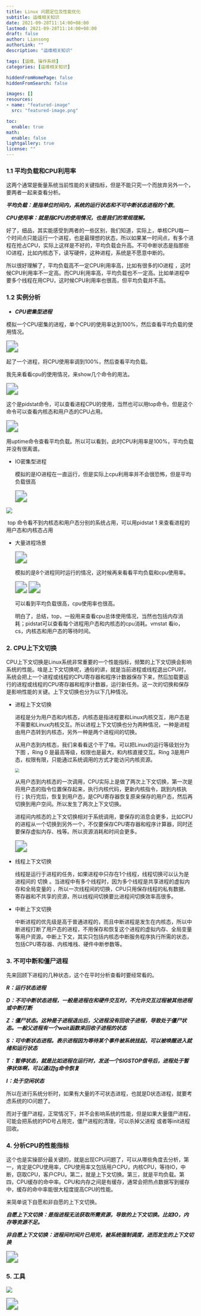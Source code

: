 ```yaml
---
title: Linux 问题定位及性能优化 
subtitle: 运维相关知识
date: 2021-09-28T11:14:00+08:00
lastmod: 2021-09-28T11:14:00+08:00
draft: false
author: Liansong
authorLink: ""
description: "运维相关知识"

tags: [运维、操作系统]
categories: [运维相关知识]

hiddenFromHomePage: false
hiddenFromSearch: false

images: []
resources:
- name: "featured-image"
  src: "featured-image.png"

toc:
  enable: true
math:
  enable: false
lightgallery: true
license: ""
---
```


### 1.1  平均负载和CPU利用率

这两个通常是衡量系统当前性能的关键指标，但是不能只究一个而放弃另外一个，要两者一起来查看分析。

***平均负载：是指单位时间内，系统的运行状态和不可中断状态进程的个数***。

***CPU使用率：就是指CPU的使用情况，也是我们的常规理解。***

好了，细品，其实能感受到两者的一些区别，我们知道，实际上，单核CPU每一个时间点只能运行一个进程，也是最理想的状态，所以如果某一时间点，有多个进程在抢占CPU，实际上这样是不好的，平均负载会升高。不可中断状态是指那些IO进程，比如内核态下，读写硬件，这种进程，系统是不愿意中断的。

所以很好理解了，平均负载高不一定CPU利用率高，比如有很多的IO进程 ，这时候CPU利用率不一定高。而CPU利用率高，平均负载也不一定高。比如单进程中要多个线程在用CPU，这时候CPU利用率也很高，但平均负载并不高。

### 1.2 实例分析

-  ***CPU密集型进程***

  模拟一个CPU密集的进程，单个CPU的使用率达到100%，然后查看平均负载的使用情况。

  <img src="https://cdn.jsdelivr.net/gh/yeliansong/github-blog-PIC/blog-images/0081Kckwgy1glcusv6mvdj30vc01w3zs.jpg" style="zoom:200%;" />

  起了一个进程，将CPU使用率调到100%，然后查看平均负载。

  我先来看看cpu的使用情况，来show几个命令的用法。

  <img src="https://cdn.jsdelivr.net/gh/yeliansong/github-blog-PIC/blog-images/0081Kckwgy1glcv0cige9j310q0aiwmi.jpg" style="zoom:200%;" />

  这个是pidstat命令，可以查看进程CPU的使用，当然也可以用top命令。但是这个命令可以查看内核态和用户态的CPU占用。

  <img src="https://cdn.jsdelivr.net/gh/yeliansong/github-blog-PIC/blog-images/0081Kckwgy1glcv1ul6qcj30so03eab8.jpg" style="zoom:200%;" />

  用uptime命令查看平均负载。所以可以看到，此时CPU利用率是100%，平均负载并没有很离谱。

- IO密集型进程

  模拟的是IO进程在一直运行，但是实际上cpu利用率并不会很恐怖，但是平均负载很高

  <img src="https://cdn.jsdelivr.net/gh/yeliansong/github-blog-PIC/blog-images/0081Kckwgy1glcv9jqrnsj30tk03ita3.jpg" style="zoom:200%;" />

<img src="https://cdn.jsdelivr.net/gh/yeliansong/github-blog-PIC/blog-images/0081Kckwgy1glcva32ho1j310402odht.jpg" style="zoom:100%;" />

​			top 命令看不到内核态和用户态分别的系统占用，可以用pidstat 1 来查看进程的用户态和内核态占用

- 大量进程场景

  <img src="https://cdn.jsdelivr.net/gh/yeliansong/github-blog-PIC/blog-images/0081Kckwgy1glcvctr4avj30uk02gq4c.jpg" style="zoom:200%;" />

  模拟的是8个进程同时运行的情况，这时候再来看看平均负载和cpu使用率。

  <img src="https://cdn.jsdelivr.net/gh/yeliansong/github-blog-PIC/blog-images/0081Kckwgy1glcvf9zo9nj30ta03wgn4.jpg" style="zoom:200%;" />

  <img src="https://cdn.jsdelivr.net/gh/yeliansong/github-blog-PIC/blog-images/0081Kckwgy1glcvflkw1rj310o0820zr.jpg" style="zoom:200%;" />

  可以看到平均负载很高，cpu使用率也很高。

  明白了，总结，top，一般用来查看cpu总体使用情况，当然也包括内存消耗；pidstat可以查看每个进程用户态和内核态的cpu消耗。vmstat 看io，cs，内核态和用户态的等待时间。

### 2. CPU上下文切换

CPU上下文切换是Linux系统非常重要的一个性能指标，频繁的上下文切换会影响系统的性能。啥是上下文切换呢，通俗的讲，就是当前进程或线程退出CPU时，系统会把上一个进程或线程的CPU寄存器和程序计数器保存下来，然后加载要运行的进程或线程的CPU寄存器和程序计数器，运行新任务。这一次的切换和保存是影响性能的关键。上下文切换也分为以下几种情况。

- 进程上下文切换

  进程是分为用户态和内核态，内核态是指进程要和Linux内核交互，用户态是不需要和Linux内核交互。所以进程上下文切换也分为两种情况，一种是进程由用户态转到内核态，另外一种是两个进程间的切换。

  从用户态到内核态，我们来看看这个干了啥。可以把Linux的运行等级划分为下图 ，Ring 0 是最高等级，权限也是最大，和内核直接交互。Ring 3是用户态，权限有限，只能通过系统调用的方式才能访问内核资源。

  <img src="https://cdn.jsdelivr.net/gh/yeliansong/github-blog-PIC/blog-images/0081Kckwgy1glczklk45tj30m20j477t.jpg" style="zoom: 67%;" />

  从用户态到内核态的一次调用，CPU实际上是做了两次上下文切换，第一次是将用户态的指令位置保存起来，执行内核代码，更新内核指令，跳到内核执行；执行完后，恢复到用户态，是CPU寄存器恢复原来保存的用户态，然后再切换到用户空间。所以发生了两次上下文切换。

  进程间内核态的上下文切换相对于系统调用，要保存的消息会更多，比如CPU的进程从一个切换到另外一个，不仅要保存CPU寄存器和程序计算器，同时还要保存虚拟内存、栈等。所以资源消耗和时间会更多。

  <img src="https://cdn.jsdelivr.net/gh/yeliansong/github-blog-PIC/blog-images/0081Kckwgy1glczr1jr93j30y006m3z9.jpg" style="zoom:200%;" />

- 线程上下文切换

  线程是运行于进程的任务，如果进程中只存在1个线程，线程切换可以认为是进程间的 切换 。当进程中有多个线程时，因为多个线程是共享进程的虚拟内存和全局变量的 ，所以一次线程间的切换，CPU只用保存线程的私有数据、寄存器和不共享的资源，所以线程间切换要比进程间切换效率高很多。

- 中断上下文切换

  中断进程的优先级是高于普通进程的，而且中断进程是发生在内核态，所以中断进程打断了用户态的进程，不用保存和恢复这个进程的虚拟内存、全局变量等用户资源。中断上下文，其实只包括内核态中断服务程序执行所需的状态，包括CPU寄存器、内核堆栈、硬件中断参数等。

### 3. 不可中断和僵尸进程

先来回顾下进程的几种状态，这个在平时分析查看时要经常看的。

***R：运行状态进程***

***D：不可中断状态进程，一般是进程在和硬件交互时，不允许交互过程被其他进程或中断打断***

***Z：僵尸状态。这种是子进程退出后，父进程没有回收子进程，导致处于僵尸状态。一般父进程有一个wait函数来回收子进程的状态***

***S：可中断状态进程。表示进程因为等待某个事件被系统挂起，可以被唤醒进入就绪和运行状态***

***T：暂停状态，就是比如进程在运行时，发送一个SIGSTOP信号后，进程处于暂停状体啊，可以通过fg命令恢复***

***I：处于空闲状态***

所以在进行系统分析时，如果有大量的不可状态进程，也就是D状态进程，就要考虑系统的IO问题了。

而对于僵尸进程，正常情况下，并不会影响系统的性能，但是如果大量僵尸进程，可能会把系统的PID号占用完，僵尸进程的清理，可以杀掉父进程 或者等init进程回收。

### 4. 分析CPU的性能指标

这个也是实操部分最关键的，就是出现CPU问题了，可以从哪些角度去分析，第一，肯定是CPU使用率，CPU使用率又包括用户CPU，内核CPU，等待IO，中断，窃取CPU，客户CPU。第二，就是上下文切换。第三，就是平均负载。第四，CPU缓存的命中率。CPU和内存之间是有缓存，通常会把热点数据写到缓存中，缓存的命中率能很大程度提高CPU的性能。

来简单说下自愿和非自愿的上下文切换。

***自愿上下文切换：是指进程无法获取所需资源，导致的上下文切换。比如IO，内存等资源不足。***

***非自愿上下文切换：进程间时间片已用完，被系统强制调度，进而发生的上下文切换***

<img src="https://cdn.jsdelivr.net/gh/yeliansong/github-blog-PIC/blog-images/0081Kckwgy1gld2oxrf6dj31100rmdi9.jpg" style="zoom:200%;" />



### 5. 工具

![](https://cdn.jsdelivr.net/gh/yeliansong/github-blog-PIC/blog-images/0081Kckwgy1gld2z4enlhj30ul0u0n7x.jpg)



<img src="https://cdn.jsdelivr.net/gh/yeliansong/github-blog-PIC/blog-images/0081Kckwgy1gld2zqvozqj30rs0yitjx.jpg" style="zoom:200%;" />



